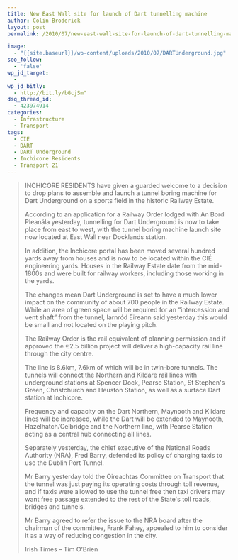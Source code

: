 ```yaml
---
title: New East Wall site for launch of Dart tunnelling machine
author: Colin Broderick
layout: post
permalink: /2010/07/new-east-wall-site-for-launch-of-dart-tunnelling-machine/

image:
  - "{{site.baseurl}}/wp-content/uploads/2010/07/DARTUnderground.jpg"
seo_follow:
  - 'false'
wp_jd_target:
  - 
wp_jd_bitly:
  - http://bit.ly/bGcjSm"
dsq_thread_id:
  - 423974914
categories:
  - Infrastructure
  - Transport
tags:
  - CIE
  - DART
  - DART Underground
  - Inchicore Residents
  - Transport 21
---
```

> INCHICORE RESIDENTS have given a guarded welcome to a decision to drop plans to assemble and launch a tunnel boring machine for Dart Underground on a sports field in the historic Railway Estate.
> 
> According to an application for a Railway Order lodged with An Bord Pleanála yesterday, tunnelling for Dart Underground is now to take place from east to west, with the tunnel boring machine launch site now located at East Wall near Docklands station.
> 
> In addition, the Inchicore portal has been moved several hundred yards away from houses and is now to be located within the CIÉ engineering yards. Houses in the Railway Estate date from the mid-1800s and were built for railway workers, including those working in the yards.
> 
> <!--more-->
> 
> The changes mean Dart Underground is set to have a much lower impact on the community of about 700 people in the Railway Estate. While an area of green space will be required for an “intercession and vent shaft” from the tunnel, Iarnród Eireann said yesterday this would be small and not located on the playing pitch.
> 
> The Railway Order is the rail equivalent of planning permission and if approved the €2.5 billion project will deliver a high-capacity rail line through the city centre.
> 
> The line is 8.6km, 7.6km of which will be in twin-bore tunnels. The tunnels will connect the Northern and Kildare rail lines with underground stations at Spencer Dock, Pearse Station, St Stephen's Green, Christchurch and Heuston Station, as well as a surface Dart station at Inchicore.
> 
> Frequency and capacity on the Dart Northern, Maynooth and Kildare lines will be increased, while the Dart will be extended to Maynooth, Hazelhatch/Celbridge and the Northern line, with Pearse Station acting as a central hub connecting all lines.
> 
> Separately yesterday, the chief executive of the National Roads Authority (NRA), Fred Barry, defended its policy of charging taxis to use the Dublin Port Tunnel.
> 
> Mr Barry yesterday told the Oireachtas Committee on Transport that the tunnel was just paying its operating costs through toll revenue, and if taxis were allowed to use the tunnel free then taxi drivers may want free passage extended to the rest of the State's toll roads, bridges and tunnels.
> 
> Mr Barry agreed to refer the issue to the NRA board after the chairman of the committee, Frank Fahey, appealed to him to consider it as a way of reducing congestion in the city.
> 
> Irish Times &#8211; Tim O&#8217;Brien

